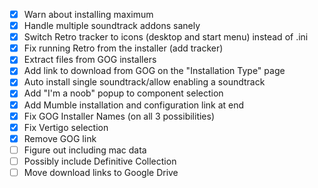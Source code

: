 - [X] Warn about installing maximum
- [X] Handle multiple soundtrack addons sanely
- [X] Switch Retro tracker to icons (desktop and start menu) instead of .ini
- [X] Fix running Retro from the installer (add tracker)
- [X] Extract files from GOG installers
- [X] Add link to download from GOG on the "Installation Type" page
- [X] Auto install single soundtrack/allow enabling a soundtrack
- [X] Add "I'm a noob" popup to component selection
- [X] Add Mumble installation and configuration link at end
- [X] Fix GOG Installer Names (on all 3 possibilities)
- [X] Fix Vertigo selection
- [X] Remove GOG link
- [ ] Figure out including mac data
- [ ] Possibly include Definitive Collection
- [ ] Move download links to Google Drive
